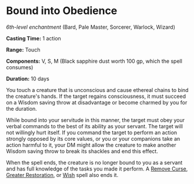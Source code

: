 # Bound into Obedience
*6th-level enchantment* (Bard, Pale Master, Sorcerer, Warlock, Wizard)

**Casting Time:** 1 action

**Range:** Touch

**Components:** V, S, M (Black sapphire dust worth 100 gp, which the spell consumes)

**Duration:** 10 days

You touch a creature that is unconscious and cause ethereal chains to bind the creature's hands. If the target regains consciousness, it must succeed on a Wisdom saving throw at disadvantage or become charmed by you for the duration.

While bound into your servitude in this manner, the target must obey your verbal commands to the best of its ability as your servant. The target will not willingly hurt itself. If you command the target to perform an action strongly opposed by its core values, or you or your companions take an action harmful to it, your DM might allow the creature to make another Wisdom saving throw to break its shackles and end this effect.

When the spell ends, the creature is no longer bound to you as a servant and has full knowledge of the tasks you made it perform. A [Remove Curse](/Magic/Spells/remove-curse.md), [Greater Restoration](/Magic/Spells/greater-restoration.md), or [Wish](/Magic/Spells/wish.md) spell also ends it.